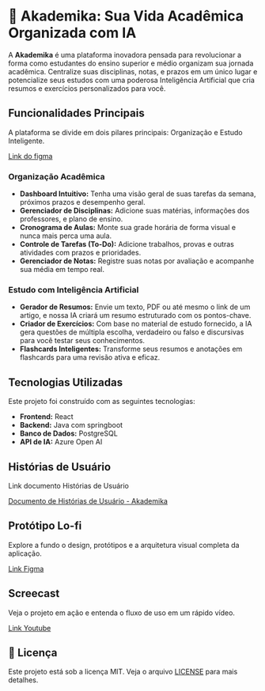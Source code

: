 # 🚀 Akademika: Sua Vida Acadêmica Organizada com IA
A **Akademika** é uma plataforma inovadora pensada para revolucionar a forma como estudantes do ensino superior e médio organizam sua jornada acadêmica. Centralize suas disciplinas, notas, e prazos em um único lugar e potencialize seus estudos com uma poderosa Inteligência Artificial que cria resumos e exercícios personalizados para você.

## Funcionalidades Principais

A plataforma se divide em dois pilares principais: Organização e Estudo Inteligente.

[Link do figma](https://www.figma.com/design/9l32q1j7xWh2Wxy2VroqY5/Akademika---POO?node-id=0-1&t=aKQKv89rSYg0UO6p-1)

### Organização Acadêmica
* **Dashboard Intuitivo:** Tenha uma visão geral de suas tarefas da semana, próximos prazos e desempenho geral.
* **Gerenciador de Disciplinas:** Adicione suas matérias, informações dos professores, e plano de ensino.
* **Cronograma de Aulas:** Monte sua grade horária de forma visual e nunca mais perca uma aula.
* **Controle de Tarefas (To-Do):** Adicione trabalhos, provas e outras atividades com prazos e prioridades.
* **Gerenciador de Notas:** Registre suas notas por avaliação e acompanhe sua média em tempo real.

### Estudo com Inteligência Artificial
* **Gerador de Resumos:** Envie um texto, PDF ou até mesmo o link de um artigo, e nossa IA criará um resumo estruturado com os pontos-chave.
* **Criador de Exercícios:** Com base no material de estudo fornecido, a IA gera questões de múltipla escolha, verdadeiro ou falso e discursivas para você testar seus conhecimentos.
* **Flashcards Inteligentes:** Transforme seus resumos e anotações em flashcards para uma revisão ativa e eficaz.

##  Tecnologias Utilizadas

Este projeto foi construído com as seguintes tecnologias:
* **Frontend:** React
* **Backend:** Java com springboot
* **Banco de Dados:** PostgreSQL
* **API de IA:** Azure Open AI

##  Histórias de Usuário
 Link documento Histórias de Usuário
 
[Documento de Histórias de Usuário - Akademika](https://docs.google.com/document/d/172-K5N2x5RNaVrAmEO5fGfAGwXGvTQFjfv2bO5VAQqk/edit?usp=sharing)

##  Protótipo Lo-fi
 Explore a fundo o design, protótipos e a arquitetura visual completa da aplicação.
 
[Link Figma](https://www.figma.com/design/9l32q1j7xWh2Wxy2VroqY5/Akademika---POO?node-id=0-1&p=f&t=HQL2p4NMpMUDr9Zs-0)

## Screecast
 Veja o projeto em ação e entenda o fluxo de uso em um rápido vídeo.
 
[Link Youtube](https://youtu.be/UHrsrM4ntNQ?si=DKTYCWHnpcLgOH40)

## 📄 Licença

Este projeto está sob a licença MIT. Veja o arquivo [LICENSE](LICENSE) para mais detalhes.
